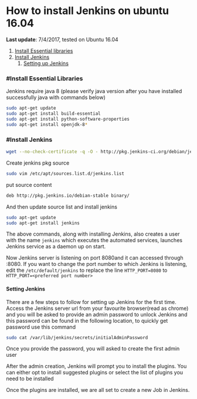 # How to install Jenkins on ubuntu 16.04

**Last update**: 7/4/2017, tested on Ubuntu 16.04

1. [Install Essential libraries](#install-essential-library)
2. [Install Jenkins](#install-jenkins)
    1. [Setting up Jenkins](#setting-up-jenkins)


### #Install Essential Libraries

Jenkins require java 8 (please verify java version after you have installed successfully java with commands below)

```sh
sudo apt-get update
sudo apt-get install build-essential
sudo apt-get install python-software-properties 
sudo apt-get install openjdk-8*
```

### #Install Jenkins

```sh
wget --no-check-certificate -q -O - http://pkg.jenkins-ci.org/debian/jenkins-ci.org.key | sudo apt-key add -
```
Create jenkins pkg source

```sh
sudo vim /etc/apt/sources.list.d/jenkins.list
```
put source content
```sh
deb http://pkg.jenkins.io/debian-stable binary/
```
And then update source list and install jenkins
```sh
sudo apt-get update
sudo apt-get install jenkins
```

The above commands, along with installing Jenkins, also creates a user with the name `jenkins` which executes the automated services, launches Jenkins service as a daemon up on start.

Now Jenkins server is listening on port 8080and it can accessed through <server IP>:8080. If you want to change the port number to which Jenkins is listening, edit the `/etc/default/jenkins` to replace the line `HTTP_PORT=8080` to `HTTP_PORT=<preferred port number>`

#### Setting Jenkins
There are a few steps to follow for setting up Jenkins for the first time. Access the Jenkins server url from your favourite browser(read as chrome) and you will be asked to provide an admin password to unlock Jenkins and this password can be found in the following location, to quickly get password use this command

```sh
sudo cat /var/lib/jenkins/secrets/initialAdminPassword
```
Once you provide the password, you will asked to create the first admin user

After the admin creation, Jenkins will prompt you to install the plugins. You can either opt to install suggested plugins or select the list of plugins you need to be installed

Once the plugins are installed, we are all set to create a new Job in Jenkins.
